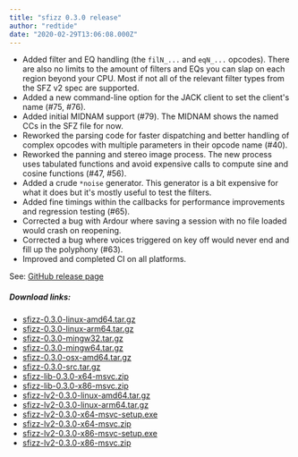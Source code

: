 ```yaml
---
title: "sfizz 0.3.0 release"
author: "redtide"
date: "2020-02-29T13:06:08.000Z"
---
```

- Added filter and EQ handling (the `filN_...` and `eqN_...` opcodes). There are also no limits to the amount of filters and EQs you can slap on each region beyond your CPU. Most if not all of the relevant filter types from the SFZ v2 spec are supported.
- Added a new command-line option for the JACK client to set the client's name (#75, #76).
- Added initial MIDNAM support (#79). The MIDNAM shows the named CCs in the SFZ file for now.
- Reworked the parsing code for faster dispatching and better handling of complex opcodes with multiple parameters in their opcode name (#40).
- Reworked the panning and stereo image process. The new process uses tabulated functions and avoid expensive calls to compute sine and cosine functions (#47, #56).
- Added a crude `*noise` generator. This generator is a bit expensive for what it does but it's mostly useful to test the filters.
- Added fine timings within the callbacks for performance improvements and regression testing (#65).
- Corrected a bug with Ardour where saving a session with no file loaded would crash on reopening.
- Corrected a bug where voices triggered on key off would never end and fill up the polyphony (#63).
- Improved and completed CI on all platforms.

See: [GitHub release page](https://github.com/sfztools/sfizz/releases/tag/0.3.0)

##### Download links:
- [sfizz-0.3.0-linux-amd64.tar.gz](https://github.com/sfztools/sfizz/releases/download/0.3.0/sfizz-0.3.0-linux-amd64.tar.gz)
- [sfizz-0.3.0-linux-arm64.tar.gz](https://github.com/sfztools/sfizz/releases/download/0.3.0/sfizz-0.3.0-linux-arm64.tar.gz)
- [sfizz-0.3.0-mingw32.tar.gz](https://github.com/sfztools/sfizz/releases/download/0.3.0/sfizz-0.3.0-mingw32.tar.gz)
- [sfizz-0.3.0-mingw64.tar.gz](https://github.com/sfztools/sfizz/releases/download/0.3.0/sfizz-0.3.0-mingw64.tar.gz)
- [sfizz-0.3.0-osx-amd64.tar.gz](https://github.com/sfztools/sfizz/releases/download/0.3.0/sfizz-0.3.0-osx-amd64.tar.gz)
- [sfizz-0.3.0-src.tar.gz](https://github.com/sfztools/sfizz/releases/download/0.3.0/sfizz-0.3.0-src.tar.gz)
- [sfizz-lib-0.3.0-x64-msvc.zip](https://github.com/sfztools/sfizz/releases/download/0.3.0/sfizz-lib-0.3.0-x64-msvc.zip)
- [sfizz-lib-0.3.0-x86-msvc.zip](https://github.com/sfztools/sfizz/releases/download/0.3.0/sfizz-lib-0.3.0-x86-msvc.zip)
- [sfizz-lv2-0.3.0-linux-amd64.tar.gz](https://github.com/sfztools/sfizz/releases/download/0.3.0/sfizz-lv2-0.3.0-linux-amd64.tar.gz)
- [sfizz-lv2-0.3.0-linux-arm64.tar.gz](https://github.com/sfztools/sfizz/releases/download/0.3.0/sfizz-lv2-0.3.0-linux-arm64.tar.gz)
- [sfizz-lv2-0.3.0-x64-msvc-setup.exe](https://github.com/sfztools/sfizz/releases/download/0.3.0/sfizz-lv2-0.3.0-x64-msvc-setup.exe)
- [sfizz-lv2-0.3.0-x64-msvc.zip](https://github.com/sfztools/sfizz/releases/download/0.3.0/sfizz-lv2-0.3.0-x64-msvc.zip)
- [sfizz-lv2-0.3.0-x86-msvc-setup.exe](https://github.com/sfztools/sfizz/releases/download/0.3.0/sfizz-lv2-0.3.0-x86-msvc-setup.exe)
- [sfizz-lv2-0.3.0-x86-msvc.zip](https://github.com/sfztools/sfizz/releases/download/0.3.0/sfizz-lv2-0.3.0-x86-msvc.zip)